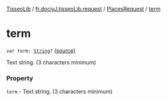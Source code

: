 [TisseoLib](../../index.md) / [fr.docjyJ.tisseoLib.request](../index.md) / [PlacesRequest](index.md) / [term](./term.md)

# term

`var term: `[`String`](https://kotlinlang.org/api/latest/jvm/stdlib/kotlin/-string/index.html)`?` [(source)](https://github.com/docjyj/tisseoLib/tree/master/src/main/kotlin/fr/docjyJ/tisseoLib/request/PlacesRequest.kt#L37)

Text string. (3 characters minimum)

### Property

`term` - Text string. (3 characters minimum)